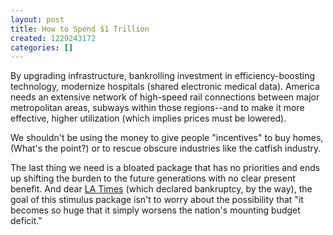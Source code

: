```yaml
---
layout: post
title: How to Spend $1 Trillion
created: 1229243172
categories: []
---
```

By upgrading infrastructure, bankrolling investment in efficiency-boosting technology, modernize hospitals (shared electronic medical data). America needs an extensive network of high-speed rail connections between major metropolitan areas, subways within those regions--and to make it more effective, higher utilization (which implies prices must be lowered).

We shouldn't be using the money to give people "incentives" to buy homes, (What's the point?) or to rescue obscure industries like the catfish industry.

The last thing we need is a bloated package that has no priorities and ends up shifting the burden to the future generations with no clear present benefit. And dear <a href="http://www.latimes.com/news/nationworld/washingtondc/la-na-lobbying14-2008dec14,0,6266251.story?page=2">LA Times</a> (which declared bankruptcy, by the way), the goal of this stimulus package isn't to worry about the possibility that "it becomes so huge that it simply worsens the nation's mounting budget deficit."
